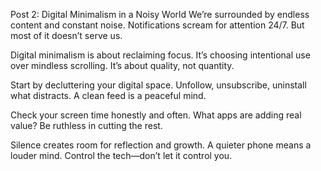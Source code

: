Post 2: Digital Minimalism in a Noisy World
We’re surrounded by endless content and constant noise.
Notifications scream for attention 24/7.
But most of it doesn’t serve us.

Digital minimalism is about reclaiming focus.
It’s choosing intentional use over mindless scrolling.
It’s about quality, not quantity.

Start by decluttering your digital space.
Unfollow, unsubscribe, uninstall what distracts.
A clean feed is a peaceful mind.

Check your screen time honestly and often.
What apps are adding real value?
Be ruthless in cutting the rest.

Silence creates room for reflection and growth.
A quieter phone means a louder mind.
Control the tech—don’t let it control you.